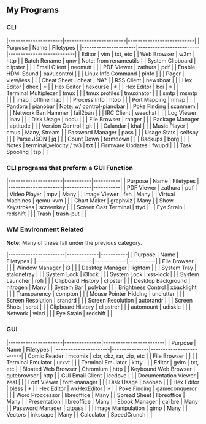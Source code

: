<!--
##### My (demuredemeanor) attempt to list what programs I use
# vim: set expandtab ts=4 sw=4: ## Since this is markdown
# https://notabug.org/demure/dotfiles/
# legacy repo http://github.com/demure/dotfiles
-->

## My Programs ##
### CLI ###

|----------------------|-------------------------|---------------------------|
| Purpose              | Name                    | Filetypes                 |
|----------------------|-------------------------|---------------------------|
| Editor               | vim                     | txt, etc                  |
| Web Browser          | w3m                     | http                      |
| Batch Rename         | qmv                     | Note: from renameutils    |
| System Clipboard     | clipster                |                           |
| Email Client         | neomutt                 |                           |
| PDF Viewer           | zathura                 | pdf                       |
| Enable HDMI Sound    | pavucontrol             |                           |
| Linux Info Command   | pinfo                   |                           |
| Pager                | view/less               |                           |
| Cheat Sheet          | cheat                   | NA?                       |
| RSS Client           | newsboat                |                           |
| Hex Editor           | dhex                    | *                         |
| Hex Editor           | hexcurse                | *                         |
| Hex Editor           | bci                     | *                         |
| Terminal Multiplexer | tmux                    |                           |
| tmux profiles        | tmuxinator              |                           |
| smtp                 | msmtp                   |                           |
| imap                 | offlineimap             |                           |
| Process Info         | htop                    |                           |
| Port Mapping         | nmap                    |                           |
| Pandora              | pianobar                | Note: w/ control-pianobar |
| Poke Finding         | scanmem                 |                           |
| Network Ban Hammer   | fail2ban                |                           |
| IRC Client           | weechat                 |                           |
| Log Viewer           | lnav                    |                           |
| Disk Usage           | ncdu                    |                           |
| File Browser         | ranger                  |                           |
| Package Manager      | aptitude                |                           |
| Version Control      | git                     |                           |
| Calandar             | khal                    |                           |
| Music Player         | cmus                    | Many, Stream              |
| Password Manager     | pass                    |                           |
| Usage Stats          | selfspy                 |                           |
| Parse JSON           | jq                      |                           |
| Count Down           | termdown                |                           |
| Backups              | borg                    |                           |
| Notes                | terminal_velocity / tv3 | txt                       |
| Firmware Updates     | fwupd                   |                           |
| Task Spooling        | tsp                     |                           |


### CLI programs that preform a GUI Function ###

|----------------------|-----------|-----------|
| Purpose              | Name      | Filetypes |
|----------------------|-----------|-----------|
| PDF Viewer           | zathura   | pdf       |
| Video Player         | mpv       | Many      |
| Image Viewer         | feh       | Many      |
| Virtual Machines     | qemu-kvm  |           |
| Chart Maker          | graphviz  | Many      |
| Show Keystrokes      | screenkey |           |
| Screen Cast Terminal | ttyd      |           |
| Eye Strain           | redshift  |           |
| Trash                | trash-put |           |


### WM Environment Related ###
**Note:** Many of these fall under the previous category.

|-----------------------|-------------|-----------|
| Purpose               | Name        | Filetypes |
|-----------------------|-------------|-----------|
| File Browser          |             |           |
| Window Manager        | i3          |           |
| Desktop Manager       | lightdm     |           |
| System Tray           | stalonetray |           |
| System Lock           | i3lock      |           |
| System Lock           | xss-lock    |           |
| System Launcher       | rofi        |           |
| Clipboard History     | clipster    |           |
| Desktop Background    | nitrogen    | Many      |
| System Bar            | polybar     |           |
| Brightness Control    | xbacklight  |           |
| Transparency          | compton     |           |
| Mouse Pointer Hidding | unclutter   |           |
| Screen Resolution     | srandrd     |           |
| Screen Resolution     | autorandr   |           |
| Screen Shots          | scrot       |           |
| Clipboard History     | clipstrer   |           |
| automount             | udiskie     |           |
| Network               | wicd        |           |
| Eye Strain            | redshift    |           |


### GUI ###

|----------------------|---------------|-------------------------|
| Purpose              | Name          | Filetypes               |
|----------------------|---------------|-------------------------|
| Comic Reader         | mcomix        | cbr, cbz, rar, zip, etc |
| File Browser         |               |                         |
| Terminal Emulator    | urxvt         |                         |
| Terminal Emulator    | kitty         |                         |
| Editor               | gvim          | txt, etc                |
| Bloated Web Browser  | Chromium      | http                    |
| Keybound Web Browser | qutebrowser   | http                    |
| GUI Email Client     | icedove       |                         |
| Documentation Viewer | zeal          |                         |
| Font Viewer          | font-manager  |                         |
| Disk Usage           | baobab        |                         |
| Hex Editor           | bless         | *                       |
| Hex Editor           | wxHexEditor   | *                       |
| Poke Finding         | gameconqueror |                         |
| Word Proccessor      | libreoffice   | Many                    |
| Spread Sheet         | libreoffice   | Many                    |
| Presentation         | libreoffice   | Many                    |
| Ebook Manager        | calibre       | Many                    |
| Password Manager     | qtpass        |                         |
| Image Manipulation   | gimp          | Many                    |
| Vectors              | inkscape      | Many                    |
| Calculator           | SpeedCrunch   |                         |

